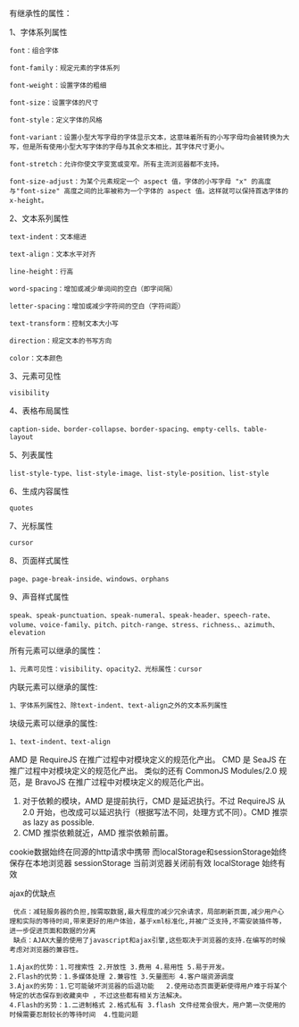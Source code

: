 有继承性的属性：

1、字体系列属性

    font：组合字体
    
    font-family：规定元素的字体系列
    
    font-weight：设置字体的粗细
    
    font-size：设置字体的尺寸
    
    font-style：定义字体的风格
    
    font-variant：设置小型大写字母的字体显示文本，这意味着所有的小写字母均会被转换为大写，但是所有使用小型大写字体的字母与其余文本相比，其字体尺寸更小。
    
    font-stretch：允许你使文字变宽或变窄。所有主流浏览器都不支持。
    
    font-size-adjust：为某个元素规定一个 aspect 值，字体的小写字母 "x" 的高度与"font-size" 高度之间的比率被称为一个字体的 aspect 值。这样就可以保持首选字体的 x-height。

2、文本系列属性
    
    text-indent：文本缩进
    
    text-align：文本水平对齐
    
    line-height：行高
    
    word-spacing：增加或减少单词间的空白（即字间隔）
    
    letter-spacing：增加或减少字符间的空白（字符间距）
    
    text-transform：控制文本大小写
    
    direction：规定文本的书写方向
    
    color：文本颜色

3、元素可见性

    visibility

4、表格布局属性

    caption-side、border-collapse、border-spacing、empty-cells、table-layout

5、列表属性

    list-style-type、list-style-image、list-style-position、list-style

6、生成内容属性

    quotes

7、光标属性

    cursor

8、页面样式属性

    page、page-break-inside、windows、orphans

9、声音样式属性

    speak、speak-punctuation、speak-numeral、speak-header、speech-rate、volume、voice-family、pitch、pitch-range、stress、richness、、azimuth、elevation

所有元素可以继承的属性：

    1、元素可见性：visibility、opacity2、光标属性：cursor

内联元素可以继承的属性:

    1、字体系列属性2、除text-indent、text-align之外的文本系列属性

块级元素可以继承的属性:

    1、text-indent、text-align
    
AMD 是 RequireJS 在推广过程中对模块定义的规范化产出。
CMD 是 SeaJS 在推广过程中对模块定义的规范化产出。
类似的还有 CommonJS Modules/2.0 规范，是 BravoJS 在推广过程中对模块定义的规范化产出。
1. 对于依赖的模块，AMD 是提前执行，CMD 是延迟执行。不过 RequireJS 从 2.0 开始，也改成可以延迟执行（根据写法不同，处理方式不同）。CMD 推崇 as lazy as possible.
2. CMD 推崇依赖就近，AMD 推崇依赖前置。

cookie数据始终在同源的http请求中携带
而localStorage和sessionStorage始终保存在本地浏览器
sessionStorage 当前浏览器关闭前有效
localStorage 始终有效

ajax的优缺点

     优点：减轻服务器的负担,按需取数据,最大程度的减少冗余请求，局部刷新页面,减少用户心理和实际的等待时间,带来更好的用户体验，基于xml标准化,并被广泛支持,不需安装插件等，进一步促进页面和数据的分离
     缺点：AJAX大量的使用了javascript和ajax引擎,这些取决于浏览器的支持.在编写的时候考虑对浏览器的兼容性。

    1.Ajax的优势：1.可搜索性 2.开放性 3.费用 4.易用性 5.易于开发。
    2.Flash的优势：1.多媒体处理 2.兼容性 3.矢量图形 4.客户端资源调度
    3.Ajax的劣势：1.它可能破坏浏览器的后退功能   2.使用动态页面更新使得用户难于将某个特定的状态保存到收藏夹中 ，不过这些都有相关方法解决。
    4.Flash的劣势：1.二进制格式 2.格式私有 3.flash 文件经常会很大，用户第一次使用的时候需要忍耐较长的等待时间  4.性能问题